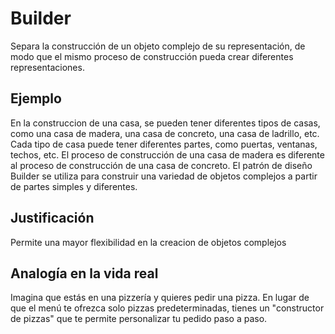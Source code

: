 # Builder
Separa la construcción de un objeto complejo de su representación, de modo que el mismo proceso de construcción pueda crear diferentes representaciones.

## Ejemplo
En la construccion de una casa, se pueden tener diferentes tipos de casas, como una casa de madera, una casa de concreto, una casa de ladrillo, etc. Cada tipo de casa puede tener diferentes partes, como puertas, ventanas, techos, etc. El proceso de construcción de una casa de madera es diferente al proceso de construcción de una casa de concreto. El patrón de diseño Builder se utiliza para construir una variedad de objetos complejos a partir de partes simples y diferentes.

## Justificación
Permite una mayor flexibilidad en la creacion de objetos complejos

## Analogía en la vida real
Imagina que estás en una pizzería y quieres pedir una pizza. En lugar de que el menú te ofrezca solo pizzas predeterminadas, tienes un "constructor de pizzas" que te permite personalizar tu pedido paso a paso.